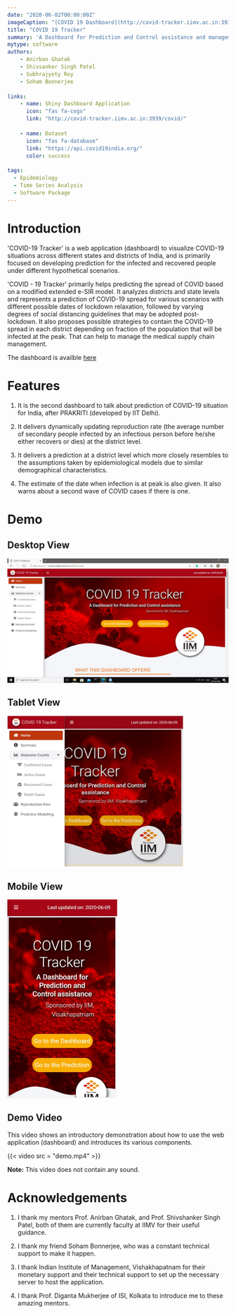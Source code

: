 ```yaml
---
date: "2020-06-02T00:00:00Z"
imageCaption: "[COVID 19 Dashboard](http://covid-tracker.iimv.ac.in:3939/covid/)"    
title: "COVID 19 Tracker"
summary: 'A Dashboard for Prediction and Control assistance and management of resources in view of Covid-19 pandemic, sponsored by IIM, Vishakhapatnam'
mytype: software
authors: 
    - Anirban Ghatak
    - Shivsanker Singh Patel
    - Subhrajyoty Roy
    - Soham Bonnerjee

links:
    - name: Shiny Dashboard Application
      icon: "fas fa-cogs"
      link: "http://covid-tracker.iimv.ac.in:3939/covid/"

    - name: Dataset
      icon: "fas fa-database"
      link: "https://api.covid19india.org/"
      color: success

tags:
  - Epidemiology
  - Time Series Analysis
  - Software Package
---
```


# Introduction

'COVID-19 Tracker' is a web application (dashboard) to visualize COVID-19 situations across different states and districts of India, and is primarily focused on developing prediction for the infected and recovered people under different hypothetical scenarios.

'COVID - 19 Tracker' primarily helps predicting the spread of COVID based on a modified extended e-SIR model. It analyzes districts and state levels and represents a prediction of COVID-19 spread for various scenarios with different possible dates of lockdown relaxation, followed by varying degrees of social distancing guidelines that may be adopted post-lockdown. It also proposes possible strategies to contain the COVID-19 spread in each district depending on fraction of the population that will be infected at the peak. That can help to manage the medical supply chain management.

The dashboard is availble [here](http://covid-tracker.iimv.ac.in:3939/covid/)

# Features

1. It is the second dashboard to talk about prediction of COVID-19 situation for India, after PRAKRITI (developed by IIT Delhi).

2. It delivers dynamically updating reproduction rate (the average number of secondary people infected by an infectious person before he/she either recovers or dies) at the district level.

3. It delivers a prediction at a district level which more closely resembles to the assumptions taken by epidemiological models due to similar demographical characteristics.

4. The estimate of the date when infection is at peak is also given. It also warns about a second wave of COVID cases if there is one.

# Demo

## Desktop View

<img src="desktop_view.jpg" width = "600px">

## Tablet View

<img src="tablet_view.jpg" width = "400px">

## Mobile View

<img src="mobile_view.jpg" width = "250px">


## Demo Video

This video shows an introductory demonstration about how to use the web application (dashboard) and introduces its various components.

{{< video src = "demo.mp4" >}}



**Note:** This video does not contain any sound.


# Acknowledgements

1. I thank my mentors Prof. Anirban Ghatak, and Prof. Shivshanker Singh Patel, both of them are currently faculty at IIMV for their useful guidance.

2. I thank my friend Soham Bonnerjee, who was a constant technical support to make it happen.

3. I thank Indian Institute of Management, Vishakhapatnam for their monetary support and their technical support to set up the necessary server to host the application.

4. I thank Prof. Diganta Mukherjee of ISI, Kolkata to introduce me to these amazing mentors.






